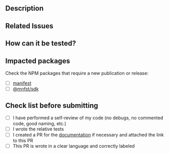 ## Description

## Related Issues

## How can it be tested?

## Impacted packages

Check the NPM packages that require a new publication or release:

- [ ] [manifest](https://www.npmjs.com/package/manifest)
- [ ] [@mnfst/sdk](https://www.npmjs.com/package/@mnfst/sdk)

## Check list before submitting

- [ ] I have performed a self-review of my code (no debugs, no commented code, good naming, etc.)
- [ ] I wrote the relative tests
- [ ] I created a PR for the [documentation](https://github.com/mnfst/docs) if necessary and attached the link to this PR
- [ ] This PR is wrote in a clear language and correctly labeled
